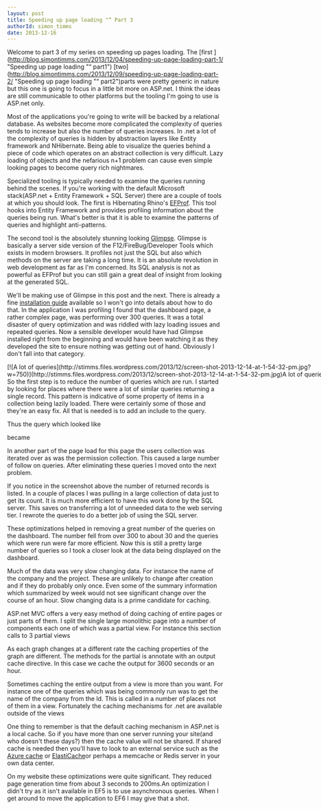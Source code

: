 ```yaml
---
layout: post
title: Speeding up page loading "“ Part 3
authorId: simon_timms
date: 2013-12-16
---
```


Welcome to part 3 of my series on speeding up pages loading. The [first ](http://blog.simontimms.com/2013/12/04/speeding-up-page-loading-part-1/ "Speeding up page loading "“ part1") [two](http://blog.simontimms.com/2013/12/09/speeding-up-page-loading-part-2/ "Speeding up page loading "“ part2")parts were pretty generic in nature but this one is going to focus in a little bit more on ASP.net. I think the ideas are still communicable to other platforms but the tooling I'm going to use is ASP.net only.

Most of the applications you're going to write will be backed by a relational database. As websites become more complicated the complexity of queries tends to increase but also the number of queries increases. In .net a lot of the complexity of queries is hidden by abstraction layers like Entity framework and NHibernate. Being able to visualize the queries behind a piece of code which operates on an abstract collection is very difficult. Lazy loading of objects and the nefarious n+1 problem can cause even simple looking pages to become query rich nightmares.

Specialized tooling is typically needed to examine the queries running behind the scenes. If you're working with the default Microsoft stack(ASP.net + Entity Framework + SQL Server) there are a couple of tools at which you should look. The first is Hibernating Rhino's [EFProf](http://www.hibernatingrhinos.com/products/efprof). This tool hooks into Entity Framework and provides profiling information about the queries being run. What's better is that it is able to examine the patterns of queries and highlight anti-patterns.

The second tool is the absolutely stunning looking [Glimpse](http://getglimpse.com/). Glimpse is basically a server side version of the F12/FireBug/Developer Tools which exists in modern browsers. It profiles not just the SQL but also which methods on the server are taking a long time. It is an absolute revolution in web development as far as I'm concerned. Its SQL analysis is not as powerful as EFProf but you can still gain a great deal of insight from looking at the generated SQL.

We'll be making use of Glimpse in this post and the next. There is already a fine [installation guide](http://getglimpse.com/Help/Getting-started) available so I won't go into details about how to do that. In the application I was profiling I found that the dashboard page, a rather complex page, was performing over 300 queries. It was a total disaster of query optimization and was riddled with lazy loading issues and repeated queries. Now a sensible developer would have had Glimpse installed right from the beginning and would have been watching it as they developed the site to ensure nothing was getting out of hand. Obviously I don't fall into that category.

<div class="wp-caption aligncenter" id="attachment_3107" style="width: 760px">[![A lot of queries](http://stimms.files.wordpress.com/2013/12/screen-shot-2013-12-14-at-1-54-32-pm.jpg?w=750)](http://stimms.files.wordpress.com/2013/12/screen-shot-2013-12-14-at-1-54-32-pm.jpg)A lot of queries

</div>So the first step is to reduce the number of queries which are run. I started by looking for places where there were a lot of similar queries returning a single record. This pattern is indicative of some property of items in a collection being lazily loaded. There were certainly some of those and they're an easy fix. All that is needed is to add an include to the query.

Thus the query which looked like

<script src='https://gist.github.com/stimms/7966866.js'></script>

became

<script src='https://gist.github.com/stimms/7966891.js'></script>

In another part of the page load for this page the users collection was iterated over as was the permission collection. This caused a large number of follow on queries. After eliminating these queries I moved onto the next problem.

If you notice in the screenshot above the number of returned records is listed. In a couple of places I was pulling in a large collection of data just to get its count. It is much more efficient to have this work done by the SQL server. This saves on transferring a lot of unneeded data to the web serving tier. I rewrote the queries to do a better job of using the SQL server.

These optimizations helped in removing a great number of the queries on the dashboard. The number fell from over 300 to about 30 and the queries which were run were far more efficient. Now this is still a pretty large number of queries so I took a closer look at the data being displayed on the dashboard.

Much of the data was very slow changing data. For instance the name of the company and the project. These are unlikely to change after creation and if they do probably only once. Even some of the summary information which summarized by week would not see significant change over the course of an hour. Slow changing data is a prime candidate for caching.

ASP.net MVC offers a very easy method of doing caching of entire pages or just parts of them. I split the single large monolithic page into a number of components each one of which was a partial view. For instance this section calls to 3 partial views

<script src='https://gist.github.com/stimms/7967317.js'></script>

As each graph changes at a different rate the caching properties of the graph are different. The methods for the partial is annotate with an output cache directive. In this case we cache the output for 3600 seconds or an hour.

<script src='https://gist.github.com/stimms/7967374.js'></script>

Sometimes caching the entire output from a view is more than you want. For instance one of the queries which was being commonly run was to get the name of the company from the Id. This is called in a number of places not of them in a view. Fortunately the caching mechanisms for .net are available outside of the views

<script src='https://gist.github.com/stimms/7967701.js'></script>

One thing to remember is that the default caching mechanism in ASP.net is a local cache. So if you have more than one server running your site(and who doesn't these days?) then the cache value will not be shared. If shared cache is needed then you'll have to look to an external service such as the [Azure cache](http://www.windowsazure.com/en-us/manage/services/cache/net/how-to-cache-service/) or [ElastiCache](https://aws.amazon.com/elasticache/)or perhaps a memcache or Redis server in your own data center.

On my website these optimizations were quite significant. They reduced page generation time from about 3 seconds to 200ms.An optimization I didn't try as it isn't available in EF5 is to use asynchronous queries. When I get around to move the application to EF6 I may give that a shot.






